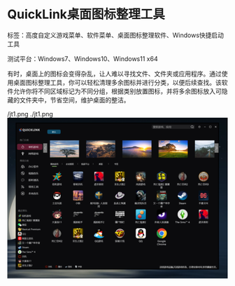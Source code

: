 # QuickLink桌面图标整理工具

标签：高度自定义游戏菜单、软件菜单、桌面图标整理软件、Windows快捷启动工具

测试平台：Windows7、Windows10、Windows11 x64

有时，桌面上的图标会变得杂乱，让人难以寻找文件、文件夹或应用程序。通过使用桌面图标整理工具，你可以轻松清理多余图标并进行分类，以便后续查找。该软件允许你将不同区域标记为不同分组，根据类别放置图标，并将多余图标放入可隐藏的文件夹中，节省空间，维护桌面的整洁。


/jt1.png
./jt1.png
![GitHub Logo](https://github.com/nbsp250220/quicklink/blob/main/jt1.png?raw=true)
